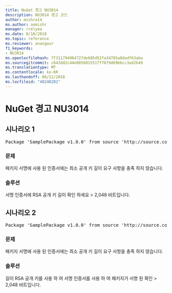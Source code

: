 ```yaml
---
title: NuGet 경고 NU3014
description: NU3014 경고 코드
author: mishra14
ms.author: anmishr
manager: rrelyea
ms.date: 8/16/2018
ms.topic: reference
ms.reviewer: anangaur
f1_keywords:
- NU3014
ms.openlocfilehash: 7f311794904727de685d52fa34785a8dadf63aba
ms.sourcegitcommit: c643dd2c44e085601551ff7079d696bcc3ad2b49
ms.translationtype: MT
ms.contentlocale: ko-KR
ms.lasthandoff: 08/21/2018
ms.locfileid: "40248282"
---
```

# <a name="nuget-warning-nu3014"></a>NuGet 경고 NU3014

## <a name="scenario-1"></a>시나리오 1

<pre>Package 'SamplePackage v1.0.0' from source 'http://source.com/index.json': The signing certificate does not meet a minimum public key length requirement.</pre>

### <a name="issue"></a>문제

패키지 서명에 사용 된 인증서에는 최소 공개 키 길이 요구 사항을 충족 하지 않습니다.


### <a name="solution"></a>솔루션

서명 인증서에 RSA 공개 키 길이 확인 하세요 > 2,048 비트입니다.



## <a name="scenario-2"></a>시나리오 2

<pre>Package 'SamplePackage v1.0.0' from source 'http://source.com/index.json': The primary signature's certificate does not meet a minimum public key length requirement.</pre>

### <a name="issue"></a>문제

패키지 서명에 사용 된 인증서에는 최소 공개 키 길이 요구 사항을 충족 하지 않습니다.


### <a name="solution"></a>솔루션

길이 RSA 공개 키를 사용 하 여 서명 인증서를 사용 하 여 패키지가 서명 된 확인 > 2,048 비트입니다.


